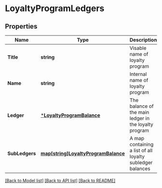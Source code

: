 # LoyaltyProgramLedgers

## Properties
Name | Type | Description | Notes
------------ | ------------- | ------------- | -------------
**Title** | **string** | Visable name of loyalty program | [default to null]
**Name** | **string** | Internal name of loyalty program | [default to null]
**Ledger** | [***LoyaltyProgramBalance**](LoyaltyProgramBalance.md) | The balance of the main ledger in the loyalty program | [default to null]
**SubLedgers** | [**map[string]LoyaltyProgramBalance**](LoyaltyProgramBalance.md) | A map containing a list of all loyalty subledger balances | [optional] [default to null]

[[Back to Model list]](../README.md#documentation-for-models) [[Back to API list]](../README.md#documentation-for-api-endpoints) [[Back to README]](../README.md)


